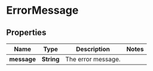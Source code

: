 

# ErrorMessage

## Properties

Name | Type | Description | Notes
------------ | ------------- | ------------- | -------------
**message** | **String** | The error message. | 



